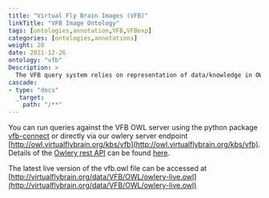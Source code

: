 ```yaml
---
title: "Virtual Fly Brain Images (VFB)"
linkTitle: "VFB Image Ontology"
tags: [ontologies,annotation,VFB,VFBexp]
categories: [ontologies,annotations]
weight: 20
date: 2021-12-26
ontology: "vfb"
Description: >
  The VFB query system relies on representation of data/knowledge in OWL. Central to this a representation of Drosophila neuro-anatomy in the [Drosophila anatomy ontology]({{< ref "../fbbt/_index.md" >}}). The anatomical structures depicted in images displayed on VFB are represented as a [KnowledgeBase of OWL individuals](https://github.com/VirtualFlyBrain/VFB_owl/blob/master/doc/vfb_owl_ind_schema.md), which are classified (typed) using OWL class expressions referencing the anatomy ontology.  When this KnowledgeBase of individuals is combined with the ontology, a reasoner can be used to classify and query for anatomical structures depicted in the images on VFB.
cascade:
- type: "docs"
  _target:
    path: "/**"
---
```


[//]: # (feel free to add extra details here or include a readme file)

You can run queries against the VFB OWL server using the python package [vfb-connect](https://vfb-connect.readthedocs.io/en/stable/) or directly via our owlery server endpoint [http://owl.virtualflybrain.org/kbs/vfb](http://owl.virtualflybrain.org/kbs/vfb). Details of the [Owlery rest API](https://github.com/phenoscape/owlery) can be found [here](https://owlery.phenoscape.org/api/).

The latest live version of the vfb.owl file can be accessed at [http://virtualflybrain.org/data/VFB/OWL/owlery-live.owl](http://virtualflybrain.org/data/VFB/OWL/owlery-live.owl)
